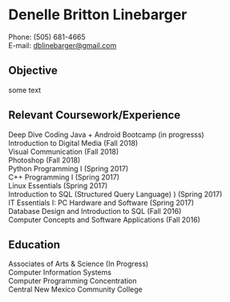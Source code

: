 # Denelle Britton Linebarger  
Phone: (505) 681-4665  
E-mail: dblinebarger@gmail.com  

## Objective  

some text



## Relevant Coursework/Experience  

Deep Dive Coding Java + Android Bootcamp (in progresss)  
Introduction to Digital Media (Fall 2018)  
Visual Communication (Fall 2018)  
Photoshop (Fall 2018)  
Python Programming I (Spring 2017)  
C++ Programming I (Spring 2017)  
Linux Essentials (Spring 2017)  
Introduction to SQL (Structured Query Language) ) (Spring 2017)  
IT Essentials I: PC Hardware and Software (Spring 2017)  
Database Design and Introduction to SQL (Fall 2016)  
Computer Concepts and Software Applications (Fall 2016)    

## Education  

Associates of Arts & Science (In Progress)  
Computer Information Systems  
Computer Programming Concentration  
Central New Mexico Community College  
